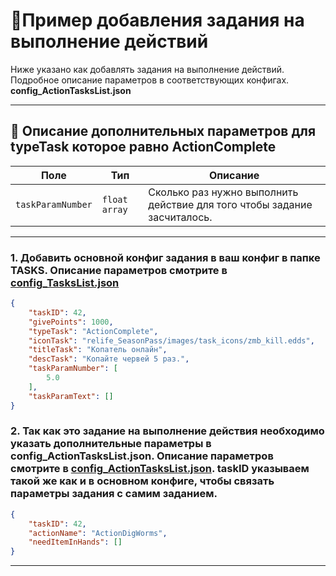 
# 📄Пример добавления задания на выполнение действий

Ниже указано как добавлять задания на выполнение действий. Подробное описание параметров в соответствующих конфигах. **config_ActionTasksList.json**

---
## 🧩 Описание дополнительных параметров для **typeTask** которое равно **ActionComplete**

| Поле              | Тип        |  Описание |
|-------------------|------------|----------|
| `taskParamNumber`      | `float array`   | Сколько раз нужно выполнить действие для того чтобы задание засчиталось. |

---
### 1. Добавить основной конфиг задания в ваш конфиг в папке TASKS. Описание параметров смотрите в [config_TasksList.json](https://github.com/virusomanvs/relife_SeasonPass/blob/main/TASKS.md)

```json
{
    "taskID": 42,
    "givePoints": 1000,
    "typeTask": "ActionComplete",
    "iconTask": "relife_SeasonPass/images/task_icons/zmb_kill.edds",
    "titleTask": "Копатель онлайн",
    "descTask": "Копайте червей 5 раз.",
    "taskParamNumber": [
        5.0
    ],
    "taskParamText": []
}
```
### 2. Так как это задание на выполнение действия необходимо указать дополнительные параметры в config_ActionTasksList.json. Описание параметров смотрите в [config_ActionTasksList.json](https://github.com/virusomanvs/relife_SeasonPass/blob/main/config_ActionTasksList.md). taskID указываем такой же как и в основном конфиге, чтобы связать параметры задания с самим заданием.

```json
{
    "taskID": 42,
    "actionName": "ActionDigWorms",
    "needItemInHands": []
}
```
---
